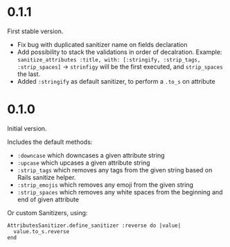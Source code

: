 # 0.1.1

First stable version.

- Fix bug with duplicated sanitizer name on fields declaration
- Add possibility to stack the validations in order of decalration. Example: `sanitize_attributes :title, with: [:stringify, :strip_tags, :strip_spaces]` -> `strinfigy` will be the first executed, and `strip_spaces` the last.
- Added `:stringify` as default sanitizer, to perform a `.to_s` on attribute

# 0.1.0

Initial version.

Includes the default methods:

- `:downcase` which downcases a given attribute string
- `:upcase` which upcases a given attribute string
- `:strip_tags` which removes any tags from the given string based on Rails sanitize helper.
- `:strip_emojis` which removes any emoji from the given string
- `:strip_spaces` which removes any white spaces from the beginning and end of given attribute

Or custom Sanitizers, using:

```
AttributesSanitizer.define_sanitizer :reverse do |value|
  value.to_s.reverse
end
```
